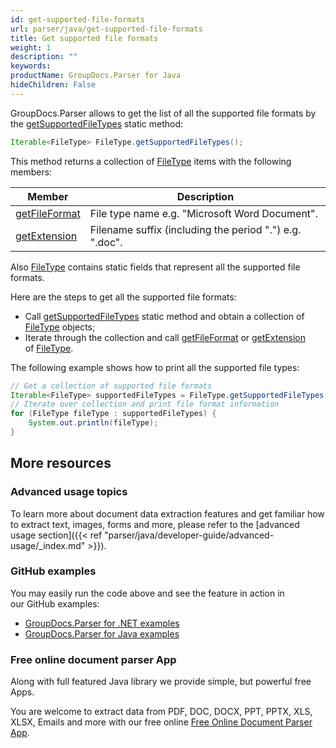 ```yaml
---
id: get-supported-file-formats
url: parser/java/get-supported-file-formats
title: Get supported file formats
weight: 1
description: ""
keywords: 
productName: GroupDocs.Parser for Java
hideChildren: False
---
```

GroupDocs.Parser allows to get the list of all the supported file formats by the [getSupportedFileTypes](https://apireference.groupdocs.com/java/parser/com.groupdocs.parser.options/FileType#getSupportedFileTypes()) static method:

```java
Iterable<FileType> FileType.getSupportedFileTypes();
```

This method returns a collection of [FileType](https://apireference.groupdocs.com/java/parser/com.groupdocs.parser.options/FileType) items with the following members:

| Member | Description |
| --- | --- |
| [getFileFormat](https://apireference.groupdocs.com/java/parser/com.groupdocs.parser.options/FileType#getFileFormat()) | File type name e.g. "Microsoft Word Document". |
| [getExtension](https://apireference.groupdocs.com/java/parser/com.groupdocs.parser.options/FileType#getExtension()) | Filename suffix (including the period ".") e.g. ".doc". |

Also [FileType](https://apireference.groupdocs.com/java/parser/com.groupdocs.parser.options/FileType) contains static fields that represent all the supported file formats.

Here are the steps to get all the supported file formats:

*   Call [getSupportedFileTypes](https://apireference.groupdocs.com/java/parser/com.groupdocs.parser.options/FileType#getSupportedFileTypes()) static method and obtain a collection of [FileType](https://apireference.groupdocs.com/java/parser/com.groupdocs.parser.options/FileType) objects;
*   Iterate through the collection and call  [getFileFormat](https://apireference.groupdocs.com/java/parser/com.groupdocs.parser.options/FileType#getFileFormat()) or [getExtension](https://apireference.groupdocs.com/java/parser/com.groupdocs.parser.options/FileType#getExtension()) of [FileType](https://apireference.groupdocs.com/java/parser/com.groupdocs.parser.options/FileType).

The following example shows how to print all the supported file types:

```java
// Get a collection of supported file formats
Iterable<FileType> supportedFileTypes = FileType.getSupportedFileTypes();
// Iterate over collection and print file format information
for (FileType fileType : supportedFileTypes) {
    System.out.println(fileType);
}
```

## More resources

### Advanced usage topics

To learn more about document data extraction features and get familiar how to extract text, images, forms and more, please refer to the [advanced usage section]({{< ref "parser/java/developer-guide/advanced-usage/_index.md" >}}).

### GitHub examples

You may easily run the code above and see the feature in action in our GitHub examples:

*   [GroupDocs.Parser for .NET examples](https://github.com/groupdocs-parser/GroupDocs.Parser-for-.NET)    
*   [GroupDocs.Parser for Java examples](https://github.com/groupdocs-parser/GroupDocs.Parser-for-Java)    

### Free online document parser App

Along with full featured Java library we provide simple, but powerful free Apps.

You are welcome to extract data from PDF, DOC, DOCX, PPT, PPTX, XLS, XLSX, Emails and more with our free online [Free Online Document Parser App](https://products.groupdocs.app/parser).